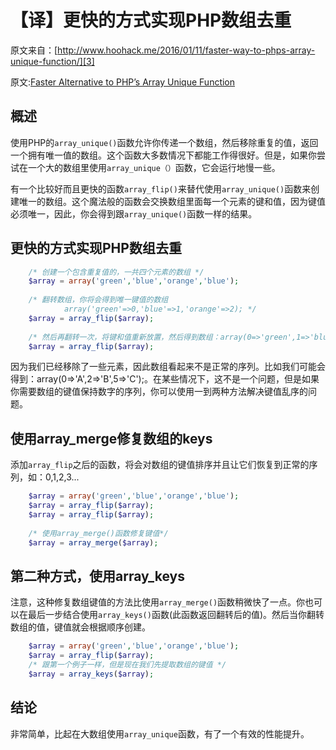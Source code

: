 # 【译】更快的方式实现PHP数组去重

原文来自：[http://www.hoohack.me/2016/01/11/faster-way-to-phps-array-unique-function/][3]

原文:[Faster Alternative to PHP’s Array Unique Function][4]

## 概述

使用PHP的`array_unique()`函数允许你传递一个数组，然后移除重复的值，返回一个拥有唯一值的数组。这个函数大多数情况下都能工作得很好。但是，如果你尝试在一个大的数组里使用`array_unique（）`函数，它会运行地慢一些。

有一个比较好而且更快的函数`array_flip()`来替代使用`array_unique()`函数来创建唯一的数组。这个魔法般的函数会交换数组里面每一个元素的键和值，因为键值必须唯一，因此，你会得到跟`array_unique()`函数一样的结果。

## 更快的方式实现PHP数组去重

```php
    /* 创建一个包含重复值的，一共四个元素的数组 */
    $array = array('green','blue','orange','blue');
    
    /* 翻转数组，你将会得到唯一键值的数组
            array('green'=>0,'blue'=>1,'orange'=>2); */
    $array = array_flip($array);
    
    /* 然后再翻转一次，将键和值重新放置，然后得到数组：array(0=>'green',1=>'blue',2=>'orange'); */
    $array = array_flip($array);
```

因为我们已经移除了一些元素，因此数组看起来不是正常的序列。比如我们可能会得到：array(0=>'A',2=>'B',5=>'C');。在某些情况下，这不是一个问题，但是如果你需要数组的键值保持数字的序列，你可以使用一到两种方法解决键值乱序的问题。

## 使用array_merge修复数组的keys

添加`array_flip`之后的函数，将会对数组的键值排序并且让它们恢复到正常的序列，如：0,1,2,3...

```php
    $array = array('green','blue','orange','blue');
    $array = array_flip($array);
    $array = array_flip($array);
    
    /* 使用array_merge()函数修复键值*/
    $array = array_merge($array);
```

## 第二种方式，使用array_keys

注意，这种修复数组键值的方法比使用`array_merge()`函数稍微快了一点。你也可以在最后一步结合使用`array_keys()`函数(此函数返回翻转后的值)。然后当你翻转数组的值，键值就会根据顺序创建。

```php
    $array = array('green','blue','orange','blue');
    $array = array_flip($array);
    /* 跟第一个例子一样，但是现在我们先提取数组的键值 */
    $array = array_keys($array);
```

## 结论

非常简单，比起在大数组使用`array_unique`函数，有了一个有效的性能提升。


[3]: http://www.hoohack.me/2016/01/11/faster-way-to-phps-array-unique-function/
[4]: http://www.thecave.info/faster-alternative-to-phps-array-unique-function/